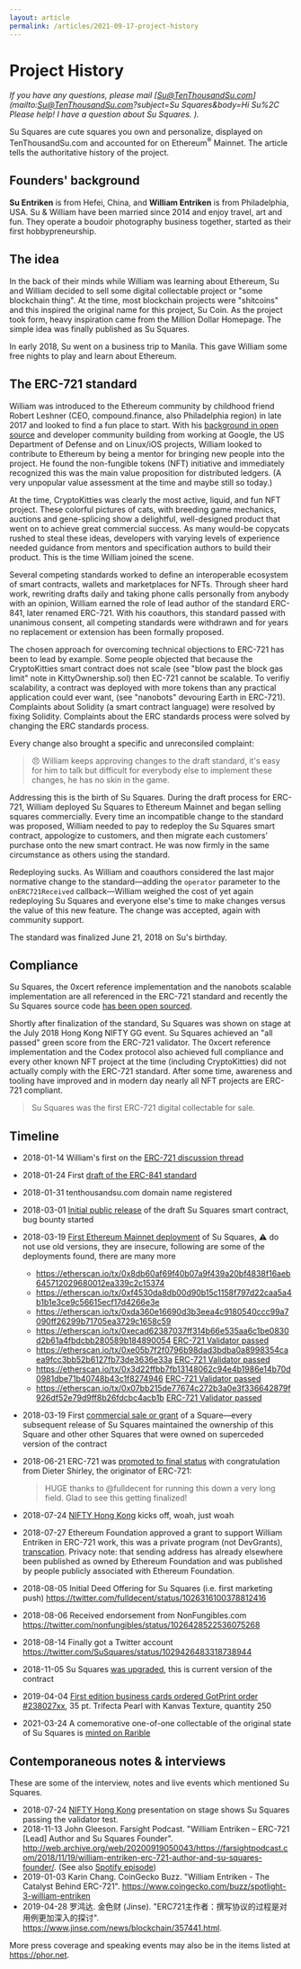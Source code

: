 ```yaml
---
layout: article
permalink: /articles/2021-09-17-project-history
---
```


# Project History

*If you have any questions, please mail [Su@TenThousandSu.com](mailto:Su@TenThousandSu.com?subject=Su Squares&body=Hi Su%2C Please help! I have a question about Su Squares. ).*

Su Squares are cute squares you own and personalize, displayed on TenThousandSu.com and accounted for on Ethereum<sup>&reg;</sup> Mainnet. The article tells the authoritative history of the project.

## Founders' background

**Su Entriken** is from Hefei, China, and **William Entriken** is from Philadelphia, USA. Su & William have been married since 2014 and enjoy travel, art and fun. They operate a boudoir photography business together, started as their first hobbypreneurship.

## The idea

In the back of their minds while William was learning about Ethereum, Su and William decided to sell some digital collectable project or "some blockchain thing". At the time, most blockchain projects were "shitcoins" and this inspired the original name for this project, Su Coin. As the project took form, heavy inspiration came from the Million Dollar Homepage. The simple idea was finally published as Su Squares.

In early 2018, Su went on a business trip to Manila. This gave William some free nights to play and learn about Ethereum.

## The ERC-721 standard

William was introduced to the Ethereum community by childhood friend Robert Leshner (CEO, compound.finance, also Philadelphia region) in late 2017 and looked to find a fun place to start. With his [background in open source](https://github.com/fulldecent) and developer community building from working at Google, the US Department of Defense and on Linux/iOS projects, William looked to contribute to Ethereum by being a mentor for bringing new people into the project. He found the non-fungible tokens (NFT) initiative and immediately recognized this was the main value proposition for distributed ledgers. (A very unpopular value assessment at the time and maybe still so today.)

At the time, CryptoKitties was clearly the most active, liquid, and fun NFT project. These colorful pictures of cats, with breeding game mechanics, auctions and gene-splicing show a delightful, well-designed product that went on to achieve great commercial success. As many would-be copycats rushed to steal these ideas, developers with varying levels of experience needed guidance from mentors and specification authors to build their product. This is the time William joined the scene.

Several competing standards worked to define an interoperable ecosystem of smart contracts, wallets and marketplaces for NFTs. Through sheer hard work, rewriting drafts daily and taking phone calls personally from anybody with an opinion, William earned the role of lead author of the standard ERC-841, later renamed ERC-721. With his coauthors, this standard passed with unanimous consent, all competing standards were withdrawn and for years no replacement or extension has been formally proposed.

The chosen approach for overcoming technical objections to ERC-721 has been to lead by example. Some people objected that because the CryptoKitties smart contract does not scale (see "blow past the block gas limit" note in KittyOwnership.sol) then EC-721 cannot be scalable. To verifiy scalability, a contract was deployed with more tokens than any practical application could ever want, (see "nanobots" devouring Earth in ERC-721). Complaints about Solidity (a smart contract language) were resolved by fixing Solidity. Complaints about the ERC standards process were solved by changing the ERC standards process.

Every change also brought a specific and unreconsiled complaint:

> :angry: William keeps approving changes to the draft standard, it's easy for him to talk but difficult for everybody else to implement these changes, he has no skin in the game.

Addressing this is the birth of Su Squares. During the draft process for ERC-721, William deployed Su Squares to Ethereum Mainnet and began selling squares commercially. Every time an incompatible change to the standard was proposed, William needed to pay to redeploy the Su Squares smart contract, appologize to customers, and then migrate each customers' purchase onto the new smart contract. He was now firmly in the same circumstance as others using the standard.

Redeploying sucks. As William and coauthors considered the last major normative change to the standard—adding the `operator` parameter to the `onERC721Received` callback—William weighed the cost of yet again redeploying Su Squares and everyone else's time to make changes versus the value of this new feature. The change was accepted, again with community support.

The standard was finalized June 21, 2018 on Su's birthday.

## Compliance

Su Squares, the 0xcert reference implementation and the nanobots scalable implementation are all referenced in the ERC-721 standard and recently the Su Squares source code [has been open sourced](./2021-08-29-open-source).

Shortly after finalization of the standard, Su Squares was shown on stage at the July 2018 Hong Kong NIFTY GG event. Su Squares achieved an "all passed" green score from the ERC-721 validator. The 0xcert reference implementation and the Codex protocol also achieved full compliance and every other known NFT project at the time (including CryptoKitties) did not actually comply with the ERC-721 standard. After some time, awareness and tooling have improved and in modern day nearly all NFT projects are ERC-721 compliant.

> Su Squares was the first ERC-721 digital collectable for sale.

## Timeline

* 2018-01-14 William's first on the [ERC-721 discussion thread](https://github.com/ethereum/eips/issues/721#issuecomment-357548185)

* 2018-01-24 First [draft of the ERC-841 standard](https://github.com/ethereum/EIPs/pull/841)

* 2018-01-31 tenthousandsu.com domain name registered

* 2018-03-01 [Initial public release](https://github.com/su-squares/ethereum-contract/commit/459009f643ea5cd7b322bbe51f964a4ebdc03de9) of the draft Su Squares smart contract, bug bounty started

* 2018-03-19 [First Ethereum Mainnet deployment](https://etherscan.io/tx/0x13d6eb301014d141edcd9826027a873c825d403438e9065116287ea43aa7da8d) of Su Squares, ⚠️ do not use old versions, they are insecure, following are some of the deployments found, there are many more

  * https://etherscan.io/tx/0x8db60af69f40b07a9f439a20bf4838f16aeb645712029680012ea339c2c15374
  * https://etherscan.io/tx/0xf4530da8db00d90b15c1158f797d22caa5a4b1b1e3ce9c56615ecf17d4266e3e
  * https://etherscan.io/tx/0xda360e16690d3b3eea4c9180540ccc99a7090ff26299b71705ea3729c1658c59
  * https://etherscan.io/tx/0xecad62387037ff314b66e535aa6c1be0830d2b61a4fbdcbb280589b184890054 [ERC-721 Validator passed](https://erc721validator.org/?address=0x6731560e455537c9f088EA02A47a0ECFa28a9231)
  * https://etherscan.io/tx/0xe05b7f2f0796b98dad3bdba0a8998354caea9fcc3bb52b6127fb73de3636e33a [ERC-721 Validator passed](https://erc721validator.org/?address=0xe264D16BCBA50925D0e1a90398596EC010306E14)
  * https://etherscan.io/tx/0x3d22ffbb7fb13148062c94e4b1986e14b70d0981dbe71b40748b43c1f8274946 [ERC-721 Validator passed](https://erc721validator.org/?address=0x696c4dB4Dfb25b30a1C08f042e80172B2D34f4Bc)
  * https://etherscan.io/tx/0x07bb215de77674c272b3a0e3f336642879f926df52e79d9ff8b26fdcbc4acb1b [ERC-721 Validator passed](https://erc721validator.org/?address=0xE9e3F9cfc1A64DFca53614a0182CFAD56c10624F)

* 2018-03-19 First [commercial sale or grant](https://etherscan.io/tx/0xfb19b24a74ac540f3b13e27bb6a36f73bb1f3fc6e10d1cd671a0907d8d3ac04c) of a Square—every subsequent release of Su Squares maintained the ownership of this Square and other other Squares that were owned on superceded version of the contract

* 2018-06-21 ERC-721 was [promoted to final status](https://github.com/ethereum/EIPs/pull/1170) with congratulation from Dieter Shirley, the originator of ERC-721:

  > HUGE thanks to @fulldecent for running this down a very long field. Glad to see this getting finalized!

* 2018-07-24 [NIFTY Hong Kong](http://web.archive.org/web/20181226161553/https://www.nifty.gg/) kicks off, woah, just woah

* 2018-07-27 Ethereum Foundation approved a grant to support William Entriken in ERC-721 work, this was a private program (not DevGrants), [transcation](https://etherscan.io/tx/0x3f5342da9b079d5ced289c367e1829eaef016f3eca49e1b33479c64f1286facf). Privacy note: that sending address has already elsewhere been published as owned by Ethereum Foundation and was published by people publicly associated with Ethereum Foundation.

* 2018-08-05 Initial Deed Offering for Su Squares (i.e. first marketing push) https://twitter.com/fulldecent/status/1026316100378812416

* 2018-08-06 Received endorsement from NonFungibles.com https://twitter.com/nonfungibles/status/1026428522536075268

* 2018-08-14 Finally got a Twitter account https://twitter.com/SuSquares/status/1029426483318738944

* 2018-11-05 Su Squares [was upgraded](https://etherscan.io/tx/0x07bb215de77674c272b3a0e3f336642879f926df52e79d9ff8b26fdcbc4acb1b), this is current version of the contract
* 2019-04-04 [First edition business cards ordered GotPrint order #238027xx](/assets/2019-04-04-business-cards-order.pdf), 35 pt. Trifecta Pearl with Kanvas Texture, quantity 250
* 2021-03-24 A comemorative one-of-one collectable of the original state of Su Squares is [minted on Rarible](https://rarible.com/token/0x60f80121c31a0d46b5279700f9df786054aa5ee5:580921?tab=details)

## Contemporaneous notes & interviews

These are some of the interview, notes and live events which mentioned Su Squares.

- 2018-07-24 [NIFTY Hong Kong](http://web.archive.org/web/20181226161553/https://www.nifty.gg/) presentation on stage shows Su Squares passing the validator test.
- 2018-11-13 John Gleeson. Farsight Podcast. "William Entriken – ERC-721 [Lead] Author and Su Squares Founder". http://web.archive.org/web/20200919050043/https://farsightpodcast.com/2018/11/19/william-entriken-erc-721-author-and-su-squares-founder/. (See also [Spotify episode](https://open.spotify.com/episode/3EWuR360XukbiCKAPW6Ah3))
- 2019-01-03 Karin Chang. CoinGecko Buzz. "William Entriken - The Catalyst Behind ERC-721". https://www.coingecko.com/buzz/spotlight-3-william-entriken
- 2019-04-28 罗鸿达. 金色财 (Jinse). "ERC721主作者：撰写协议的过程是对用例更加深入的探讨".   https://www.jinse.com/news/blockchain/357441.html.

More press coverage and speaking events may also be in the items listed at https://phor.net.